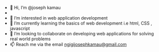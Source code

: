 - 👋 Hi, I’m @joseph kamau
- 
- 👀 I’m interested in web application development
- 🌱 I’m currently learning the basics of web development i.e html, CSS , javascript
- 💞️ I’m looking to collaborate on developing web applications for solving real world problems
- 📫 Reach me via the email ngigijosephkamau@gmail.com

<!---
joseph-K-ngigi/joseph-K-ngigi is a ✨ special ✨ repository because its `README.md` (this file) appears on your GitHub profile.
You can click the Preview link to take a look at your changes.
--->
